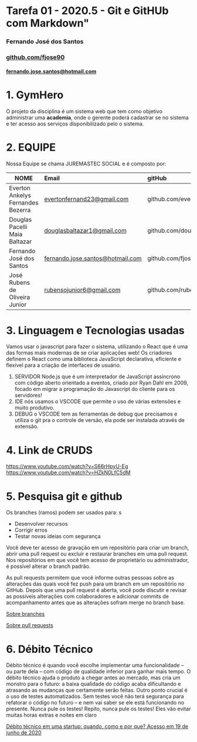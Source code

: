 # Tarefa 01 - 2020.5 - Git e GitHUb com Markdown"
### Fernando José dos Santos
### [github.com/fjose90](github.com/fjose90)
#### fernando.jose.santos@hotmail.com



# 1. GymHero
 O projeto da disciplina é um sistema web que tem como objetivo administrar uma **academia**, onde o gerente poderá cadastrar se no sistema e ter acesso aos serviços disponibilizado pelo o sistema.

 # 2. EQUIPE
 Nossa Equipe se chama JUREMASTEC SOCIAL e é composto por:

| NOME                              | Email                            | gitHub                     |
| --------------------------------- | :------------------------------- | :------------------------- |
| Everton Ankelys Fernandes Bezerra | evertonfernand23@gmail.com       | github.com/evertonfrnds    |
| Douglas Pacelli Maia Baltazar     | douglasbaltazar1@gmail.com       | github.com/douglasbaltazar |
| Fernando José dos Santos          | fernando.jose.santos@hotmail.com | github.com/fjose90         |
| José Rubens de Oliveira Junior    | rubensojunior6@gmail.com         | github.com/rubensojunior   |

# 3. Linguagem e Tecnologias usadas
Vamos usar o javascript para fazer o sistema, utilizando o React que é uma das formas mais modernas de se criar aplicações web! Os criadores definem o React como uma biblioteca JavaScript declarativa, eficiente e flexível para a criação de interfaces de usuário.
1. SERVIDOR Node.js que é um interpretador de JavaScript assíncrono com código aberto orientado a eventos, criado por Ryan Dahl em 2009, focado em migrar a programação do Javascript do cliente para os servidores!
2. IDE nós usamos o VSCODE que permite o uso de várias extensões e muito produtivo.
3. DEBUG o  VSCODE tem as ferramentas de debug que precisamos e utiliza o git pra o controle de versão, ela pode ser instalada através de extensão.
 
# 4. Link de CRUDS
https://www.youtube.com/watch?v=S66rHpyU-Eg
https://www.youtube.com/watch?v=HZkN0LfC5dM

# 5. Pesquisa git e github
Os branches (ramos) podem ser usados para: s
- Desenvolver recursos
- Corrigir erros
- Testar novas ideias com segurança

Você deve ter acesso de gravação em um repositório para criar um branch, abrir uma pull request ou excluir e restaurar branches em uma pull request. Nos repositórios em que você tem acesso de proprietário ou administrador, é possível alterar o branch padrão.

As pull requests permitem que você informe outras pessoas sobre as alterações das quais você fez push para um branch em um repositório no GitHub. Depois que uma pull request é aberta, você pode discutir e revisar as possíveis alterações com colaboradores e adicionar commits de acompanhamento antes que as alterações sofram merge no branch base.

[Sobre branches](https://help.github.com/pt/github/collaborating-with-issues-and-pull-requests/about-branches)

[Sobre pull requests](https://help.github.com/pt/githubcollaborating-with-issues-and-pull-requests/about-pull-requests)



# 6. Débito Técnico
Débito técnico é quando você escolhe implementar uma funcionalidade – ou parte dela – com código de qualidade inferior para ganhar mais tempo. O débito técnico ajuda o produto a chegar antes ao mercado, mas cria um monstro para o futuro: a baixa qualidade do código acaba dificultando e atrasando as mudanças que certamente serão feitas.
Outro ponto crucial é o uso de testes automatizados. Sem testes você não terá segurança para refatorar o código no futuro – e nem vai saber se ele está funcionando no presente. Nunca pule os testes! Repito, nunca pule os testes! Eles vão evitar muitas horas extras e noites em claro

[Débito técnico em uma startup: quando, como e por que? Acesso em 19 de junho de 2020](http://shipit.resultadosdigitais.com.br/blog/debito-tecnico-em-uma-startup-quando-como-e-porque/)